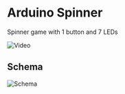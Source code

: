 # Arduino Spinner

Spinner game with 1 button and 7 LEDs

![Video](https://raw.githubusercontent.com/miamibc/arduino-spinner/main/video.gif)

## Schema

![Schema](https://raw.github.com/miamibc/arduino-spinner/main/schema.jpg)

